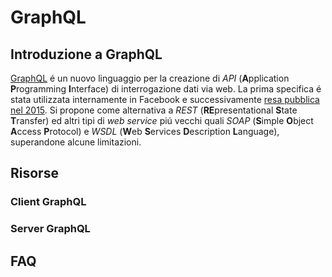 # GraphQL

## Introduzione a GraphQL
[GraphQL](http://graphql.org) é un nuovo linguaggio per la creazione di *API* (**A**pplication **P**rogramming **I**nterface) di interrogazione dati via web. La prima specifica é stata utilizzata internamente in Facebook e successivamente [resa pubblica nel 2015](https://code.facebook.com/posts/1691455094417024).
Si propone come alternativa a *REST* (**RE**presentational **S**tate **T**ransfer) ed altri tipi di *web service* piú vecchi quali *SOAP* (**S**imple **O**bject **A**ccess **P**rotocol) e *WSDL* (**W**eb **S**ervices **D**escription **L**anguage), superandone alcune limitazioni.

## Risorse

### Client GraphQL

### Server GraphQL

## FAQ
